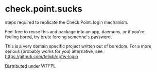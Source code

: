 check.point.sucks
=================

steps required to replicate the Check.Point. login
mechanism.

Feel free to reuse this and package into an app,
daemons, or if you're feeling bored, try brute
forcing someone's password.

This is a very domain specific project written out
of boredom. For a more serious (probably works for you)
alternative, see https://github.com/felixb/cpfw-login

Distributed under <a href="http://www.wtfpl.net/"><img
src="http://www.wtfpl.net/wp-content/uploads/2012/12/wtfpl-badge-4.png"
width="80" height="15" alt="WTFPL" /></a>
